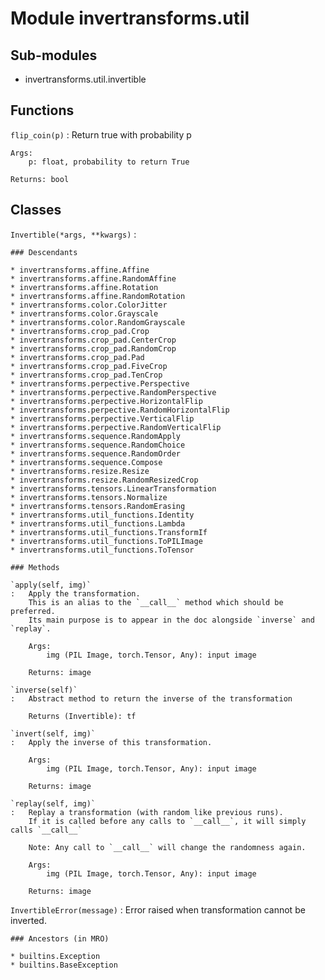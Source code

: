 Module invertransforms.util
===========================

Sub-modules
-----------
* invertransforms.util.invertible

Functions
---------

    
`flip_coin(p)`
:   Return true with probability p
    
    Args:
        p: float, probability to return True
    
    Returns: bool

Classes
-------

`Invertible(*args, **kwargs)`
:   

    ### Descendants

    * invertransforms.affine.Affine
    * invertransforms.affine.RandomAffine
    * invertransforms.affine.Rotation
    * invertransforms.affine.RandomRotation
    * invertransforms.color.ColorJitter
    * invertransforms.color.Grayscale
    * invertransforms.color.RandomGrayscale
    * invertransforms.crop_pad.Crop
    * invertransforms.crop_pad.CenterCrop
    * invertransforms.crop_pad.RandomCrop
    * invertransforms.crop_pad.Pad
    * invertransforms.crop_pad.FiveCrop
    * invertransforms.crop_pad.TenCrop
    * invertransforms.perpective.Perspective
    * invertransforms.perpective.RandomPerspective
    * invertransforms.perpective.HorizontalFlip
    * invertransforms.perpective.RandomHorizontalFlip
    * invertransforms.perpective.VerticalFlip
    * invertransforms.perpective.RandomVerticalFlip
    * invertransforms.sequence.RandomApply
    * invertransforms.sequence.RandomChoice
    * invertransforms.sequence.RandomOrder
    * invertransforms.sequence.Compose
    * invertransforms.resize.Resize
    * invertransforms.resize.RandomResizedCrop
    * invertransforms.tensors.LinearTransformation
    * invertransforms.tensors.Normalize
    * invertransforms.tensors.RandomErasing
    * invertransforms.util_functions.Identity
    * invertransforms.util_functions.Lambda
    * invertransforms.util_functions.TransformIf
    * invertransforms.util_functions.ToPILImage
    * invertransforms.util_functions.ToTensor

    ### Methods

    `apply(self, img)`
    :   Apply the transformation.
        This is an alias to the `__call__` method which should be preferred.
        Its main purpose is to appear in the doc alongside `inverse` and `replay`.
        
        Args:
            img (PIL Image, torch.Tensor, Any): input image
        
        Returns: image

    `inverse(self)`
    :   Abstract method to return the inverse of the transformation
        
        Returns (Invertible): tf

    `invert(self, img)`
    :   Apply the inverse of this transformation.
        
        Args:
            img (PIL Image, torch.Tensor, Any): input image
        
        Returns: image

    `replay(self, img)`
    :   Replay a transformation (with random like previous runs).
        If it is called before any calls to `__call__`, it will simply calls `__call__`
        
        Note: Any call to `__call__` will change the randomness again.
        
        Args:
            img (PIL Image, torch.Tensor, Any): input image
        
        Returns: image

`InvertibleError(message)`
:   Error raised when transformation cannot be inverted.

    ### Ancestors (in MRO)

    * builtins.Exception
    * builtins.BaseException